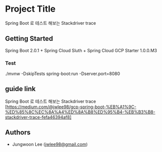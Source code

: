 # Project Title

Spring Boot 로 테스트 해보는 Stackdriver trace 

## Getting Started

Spring Boot 2.0.1 + Spring Cloud Sluth + Spring Cloud GCP Starter 1.0.0.M3 

### Test

./mvnw -DskipTests spring-boot:run -Dserver.port=8080

## guide link

Spring Boot 로 테스트 해보는 Stackdriver trace [https://medium.com/@jwlee98/gcp-spring-boot-%EB%A1%9C-%ED%85%8C%EC%8A%A4%ED%8A%B8%ED%95%B4-%EB%B3%B8-stackdriver-trace-fefa46394af8]

## Authors

* Jungwoon Lee (jwlee98@gmail.com)

